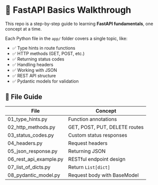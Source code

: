 # 🚀 FastAPI Basics Walkthrough

This repo is a step-by-step guide to learning **FastAPI fundamentals**, one concept at a time.

Each Python file in the `app/` folder covers a single topic, like:

- ✅ Type hints in route functions
- ✅ HTTP methods (GET, POST, etc.)
- ✅ Returning status codes
- ✅ Handling headers
- ✅ Working with JSON
- ✅ REST API structure
- ✅ Pydantic models for validation

## 📁 File Guide

| File                          | Concept                         |
|-------------------------------|----------------------------------|
| 01_type_hints.py              | Function annotations             |
| 02_http_methods.py            | GET, POST, PUT, DELETE routes    |
| 03_status_codes.py            | Custom status responses          |
| 04_headers.py                 | Request headers                  |
| 05_json_response.py           | Returning JSON                   |
| 06_rest_api_example.py        | RESTful endpoint design          |
| 07_list_of_dicts.py           | Return `List[dict]`              |
| 08_pydantic_model.py          | Request body with BaseModel      |

